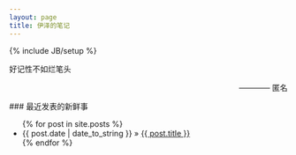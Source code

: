 ```yaml
---
layout: page
title: 伊泽的笔记
---
```

{% include JB/setup %}

好记性不如烂笔头

<p align="right"> ———— 匿名</p>
### 最近发表的新鲜事
<ul class="posts">
  {% for post in site.posts %}
    <li><span>{{ post.date | date_to_string }}</span> &raquo; <a href="{{ BASE_PATH }}{{ post.url }}">{{ post.title }}</a></li>
  {% endfor %}
</ul>
